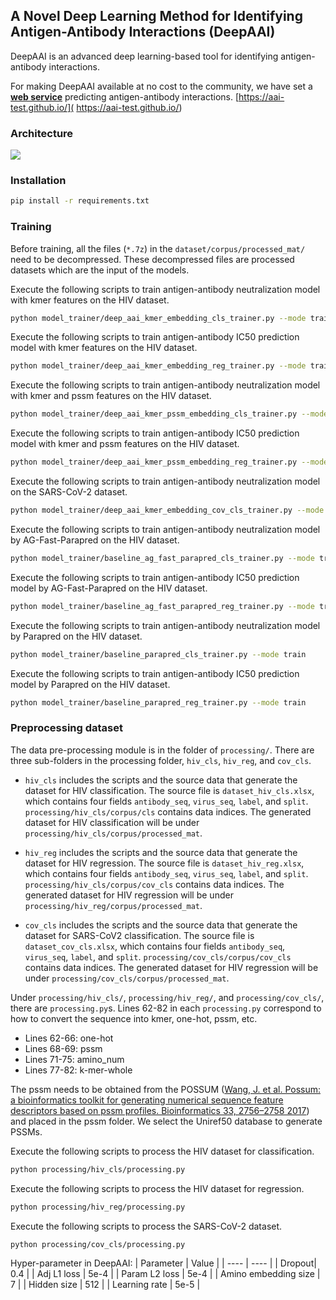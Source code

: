 ## A Novel Deep Learning Method for Identifying Antigen-Antibody Interactions (DeepAAI)

DeepAAI is an advanced deep learning-based tool for identifying antigen-antibody interactions.

For making DeepAAI available at no cost to the community, we have set a **[web service](https://aai-test.github.io/)** predicting antigen-antibody interactions. 
[https://aai-test.github.io/]( https://aai-test.github.io/)

### Architecture   
![](/doc/img/model_architecture.png)

### Installation
```bash
pip install -r requirements.txt
```

### Training
Before training, all the files (```*.7z```) in the ```dataset/corpus/processed_mat/``` need to be decompressed. These decompressed files are processed datasets which are the input of the models.

Execute the following scripts to train antigen-antibody neutralization model with kmer features on the HIV dataset.
```bash
python model_trainer/deep_aai_kmer_embedding_cls_trainer.py --mode train
```

Execute the following scripts to train antigen-antibody IC50 prediction model with kmer features on the HIV dataset.
```bash
python model_trainer/deep_aai_kmer_embedding_reg_trainer.py --mode train
```

Execute the following scripts to train antigen-antibody neutralization model with kmer and pssm features on the HIV dataset.
```bash
python model_trainer/deep_aai_kmer_pssm_embedding_cls_trainer.py --mode train
```

Execute the following scripts to train antigen-antibody IC50 prediction model with kmer and pssm features on the HIV dataset.
```bash
python model_trainer/deep_aai_kmer_pssm_embedding_reg_trainer.py --mode train
```

Execute the following scripts to train antigen-antibody neutralization model on the SARS-CoV-2 dataset.
```bash
python model_trainer/deep_aai_kmer_embedding_cov_cls_trainer.py --mode train
```

Execute the following scripts to train antigen-antibody neutralization model by AG-Fast-Parapred on the HIV dataset.
```bash
python model_trainer/baseline_ag_fast_parapred_cls_trainer.py --mode train
```

Execute the following scripts to train antigen-antibody IC50 prediction model by AG-Fast-Parapred on the HIV dataset.
```bash
python model_trainer/baseline_ag_fast_parapred_reg_trainer.py --mode train
```

Execute the following scripts to train antigen-antibody neutralization model by Parapred on the HIV dataset.
```bash
python model_trainer/baseline_parapred_cls_trainer.py --mode train
```

Execute the following scripts to train antigen-antibody IC50 prediction model by Parapred on the HIV dataset.
```bash
python model_trainer/baseline_parapred_reg_trainer.py --mode train
```





### Preprocessing dataset
The data pre-processing module is in the folder of ```processing/```. There are three sub-folders in the processing folder, ```hiv_cls```, ```hiv_reg```, and ```cov_cls```.

- ```hiv_cls``` includes the scripts and the source data that generate the dataset for HIV classification. The source file is ```dataset_hiv_cls.xlsx```, which contains four fields ```antibody_seq```, ```virus_seq```, ```label```, and ```split```. ```processing/hiv_cls/corpus/cls``` contains data indices. The generated  dataset for HIV classification will be under ```processing/hiv_cls/corpus/processed_mat```. 

- ```hiv_reg``` includes the scripts and the source data that generate the dataset for HIV regression. The source file is ```dataset_hiv_reg.xlsx```, which contains four fields ```antibody_seq```, ```virus_seq```, ```label```, and ```split```. ```processing/hiv_cls/corpus/cov_cls``` contains data indices. The generated dataset for HIV regression will be under ```processing/hiv_reg/corpus/processed_mat```. 

- ```cov_cls``` includes the scripts and the source data that generate the dataset for SARS-CoV2 classification. The source file is ```dataset_cov_cls.xlsx```, which contains four fields ```antibody_seq```, ```virus_seq```, ```label```, and ```split```. ```processing/cov_cls/corpus/cov_cls``` contains data indices. The generated  dataset for HIV regression will be under ```processing/cov_cls/corpus/processed_mat```. 

Under ```processing/hiv_cls/```, ```processing/hiv_reg/```, and ```processing/cov_cls/```, there are ```processing.py```s. Lines 62-82 in each ```processing.py``` correspond to how to convert the sequence into kmer, one-hot, pssm, etc.

- Lines 62-66: one-hot
- Lines 68-69: pssm
- Lines 71-75: amino_num
- Lines 77-82: k-mer-whole

The pssm needs to be obtained from the POSSUM ([Wang, J. et al. Possum: a bioinformatics toolkit for generating numerical sequence feature descriptors based on pssm profiles. Bioinformatics 33, 2756–2758 2017](https://academic.oup.com/bioinformatics/article/33/17/2756/3813283)) and placed in the pssm folder. We select the Uniref50 database to generate PSSMs. 


Execute the following scripts to process the HIV dataset for classification.
```bash
python processing/hiv_cls/processing.py
```

Execute the following scripts to process the HIV dataset for regression.
```bash
python processing/hiv_reg/processing.py
```

Execute the following scripts to process the SARS-CoV-2 dataset.
```bash
python processing/cov_cls/processing.py
```

Hyper-parameter in DeepAAI: 
| Parameter | Value | 
| ----  | ----  |
| Dropout| 0.4 | 
| Adj L1 loss | 5e-4 | 
| Param L2 loss | 5e-4 |
| Amino embedding size | 7 |
| Hidden size | 512 |
| Learning rate | 5e-5 |




